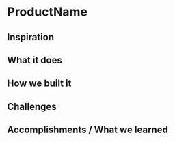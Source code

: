 # ProductName

## Inspiration

## What it does

## How we built it

## Challenges

## Accomplishments / What we learned
